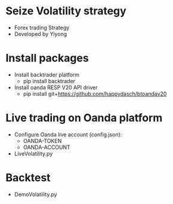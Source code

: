 # Seize Volatility strategy   
- Forex trading Strategy
- Developed by Yiyong   

# Install packages   
- Install backtrader platform
    - pip install backtrader
- Install oanda RESP V20 API driver
    - pip install git+https://github.com/happydasch/btoandav20

# Live trading on Oanda platform   
- Configure Oanda live account (config.json):
    - OANDA-TOKEN   
    - OANDA-ACCOUNT   
- LiveVolatility.py

# Backtest   
- DemoVolatility.py
